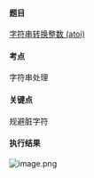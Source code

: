 #### 题目

[字符串转换整数 (atoi)](https://leetcode.cn/problems/string-to-integer-atoi/)

#### 考点

字符串处理

#### 关键点

规避脏字符

#### 执行结果

![image.png](https://pic.leetcode.cn/1651226262-AoSttM-image.png)